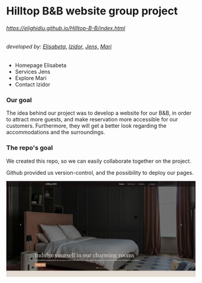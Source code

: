 # Hilltop B&B website group project
###### https://elighidiu.github.io/Hilltop-B-B/index.html
###### developed by: [Elisabeta,](https://github.com/elighidiu) [Izidor,](https://github.com/izidormaklary) [Jens,](https://github.com/JensDeNijs) [Mari](https://github.com/mari-mizutani)   

- Homepage Elisabeta
- Services Jens
- Explore Mari
- Contact Izidor

### Our goal

The idea behind our project was to develop a website for our B&B, in order to attract more guests,
and make reservation more accessible for our customers.
Furthermore, they will get a better look regarding the accommodations and the surroundings.

### The repo's goal
We created this repo, so we can easily collaborate together on the project.

Github provided us version-control, and the possibility to deploy our pages.

![Preview](images/Readme.JPG)

